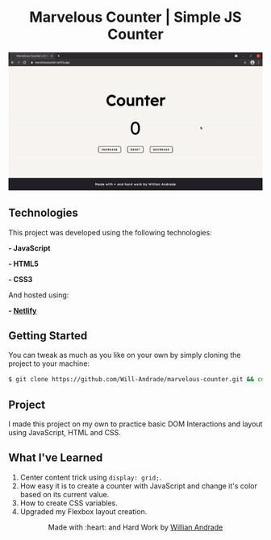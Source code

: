 <h1 align="center">
  Marvelous Counter | Simple JS Counter
</h1>

<p align="center">
  <img src="public/marvelousCounter.gif" alt="Marvelous Counter" >
</p>

## Technologies

This project was developed using the following technologies:

**- JavaScript**

**- HTML5** 

**- CSS3**

And hosted using:

**- [Netlify](https://www.netlify.com/)**

## Getting Started

You can tweak as much as you like on your own by simply cloning the project to your machine:

```bash
$ git clone https://github.com/Will-Andrade/marvelous-counter.git && cd marvelous-counter
```

## Project

I made this project on my own to practice basic DOM Interactions and layout using JavaScript, HTML and CSS.

## What I've Learned

1. Center content trick using ```display: grid;```.
2. How easy it is to create a counter with JavaScript and change it's color based on its current value.
3. How to create CSS variables.
4. Upgraded my Flexbox layout creation.

<p align="center">Made with :heart: and Hard Work by <a href="https://github.com/Will-Andrade">Willian Andrade</a></p>

